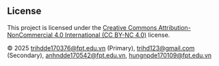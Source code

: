 ## License

This project is licensed under the [Creative Commons Attribution-NonCommercial 4.0 International (CC BY-NC 4.0)](https://creativecommons.org/licenses/by-nc/4.0/) license.

© 2025 trihdde170376@fpt.edu.vn (Primary), trihd123@gmail.com (Secondary), anhndde170542@fpt.edu.vn, hungnpde170109@fpt.edu.vn
